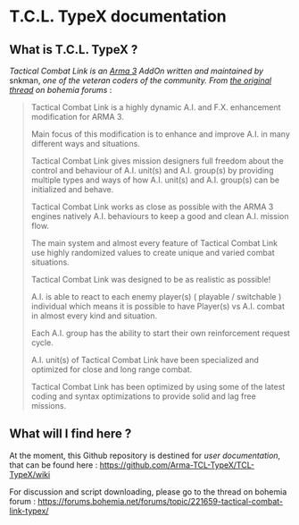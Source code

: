 # T.C.L. TypeX documentation

## What is T.C.L. TypeX ?

*Tactical Combat Link is an [Arma 3](http://www.arma3.com) AddOn written and maintained by* snkman, *one of the veteran coders of the community. From [the original thread](https://forums.bohemia.net/forums/topic/221659-tactical-combat-link-typex/) on bohemia forums* :

>Tactical Combat Link is a highly dynamic A.I. and F.X. enhancement modification for ARMA 3.
>
>Main focus of this modification is to enhance and improve A.I. in many different ways and situations.
>
>Tactical Combat Link gives mission designers full freedom about the control and behaviour of A.I. unit(s) and A.I. group(s) by providing multiple types and ways of how A.I. unit(s) and A.I. group(s) can be initialized and behave.
>
>Tactical Combat Link works as close as possible with the ARMA 3 engines natively A.I. behaviours to keep a good and clean A.I. mission flow.
>
>The main system and almost every feature of Tactical Combat Link use highly randomized values to create unique and varied combat situations.
>
>Tactical Combat Link was designed to be as realistic as possible!
>
>A.I. is able to react to each enemy player(s) ( playable / switchable ) individual which means it is possible to have Player(s) vs A.I. combat in almost every kind and situation.
>
>Each A.I. group has the ability to start their own reinforcement request cycle.
>
>A.I. unit(s) of Tactical Combat Link have been specialized and optimized for close and long range combat.
>
>Tactical Combat Link has been optimized by using some of the latest coding and syntax optimizations to provide solid and lag free missions.

## What will I find here ?

At the moment, this Github repository is destined for *user documentation*, that can be found here : https://github.com/Arma-TCL-TypeX/TCL-TypeX/wiki

For discussion and script downloading, please go to the thread on bohemia forum : https://forums.bohemia.net/forums/topic/221659-tactical-combat-link-typex/
